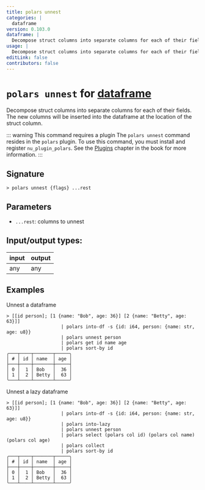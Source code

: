 ```yaml
---
title: polars unnest
categories: |
  dataframe
version: 0.103.0
dataframe: |
  Decompose struct columns into separate columns for each of their fields. The new columns will be inserted into the dataframe at the location of the struct column.
usage: |
  Decompose struct columns into separate columns for each of their fields. The new columns will be inserted into the dataframe at the location of the struct column.
editLink: false
contributors: false
---
```

<!-- This file is automatically generated. Please edit the command in https://github.com/nushell/nushell instead. -->

# `polars unnest` for [dataframe](/commands/categories/dataframe.md)

<div class='command-title'>Decompose struct columns into separate columns for each of their fields. The new columns will be inserted into the dataframe at the location of the struct column.</div>

::: warning This command requires a plugin
The `polars unnest` command resides in the `polars` plugin.
To use this command, you must install and register `nu_plugin_polars`.
See the [Plugins](/book/plugins.html) chapter in the book for more information.
:::


## Signature

```> polars unnest {flags} ...rest```

## Parameters

 -  `...rest`: columns to unnest


## Input/output types:

| input | output |
| ----- | ------ |
| any   | any    |

## Examples

Unnest a dataframe
```nu
> [[id person]; [1 {name: "Bob", age: 36}] [2 {name: "Betty", age: 63}]]
                    | polars into-df -s {id: i64, person: {name: str, age: u8}}
                    | polars unnest person
                    | polars get id name age
                    | polars sort-by id
╭───┬────┬───────┬─────╮
│ # │ id │ name  │ age │
├───┼────┼───────┼─────┤
│ 0 │  1 │ Bob   │  36 │
│ 1 │  2 │ Betty │  63 │
╰───┴────┴───────┴─────╯

```

Unnest a lazy dataframe
```nu
> [[id person]; [1 {name: "Bob", age: 36}] [2 {name: "Betty", age: 63}]]
                    | polars into-df -s {id: i64, person: {name: str, age: u8}}
                    | polars into-lazy
                    | polars unnest person
                    | polars select (polars col id) (polars col name) (polars col age)
                    | polars collect
                    | polars sort-by id
╭───┬────┬───────┬─────╮
│ # │ id │ name  │ age │
├───┼────┼───────┼─────┤
│ 0 │  1 │ Bob   │  36 │
│ 1 │  2 │ Betty │  63 │
╰───┴────┴───────┴─────╯

```
